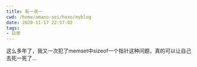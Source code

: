 ```yaml
---
title: 有一说一
cwd: /home/amano-sei/hexo/myblog
date: 2020-11-17 22:57:02
tags:
- 日常
---
```


这么多年了，我又一次犯了memset中sizeof一个指针这种问题，真的可以让自己去死一死了...

